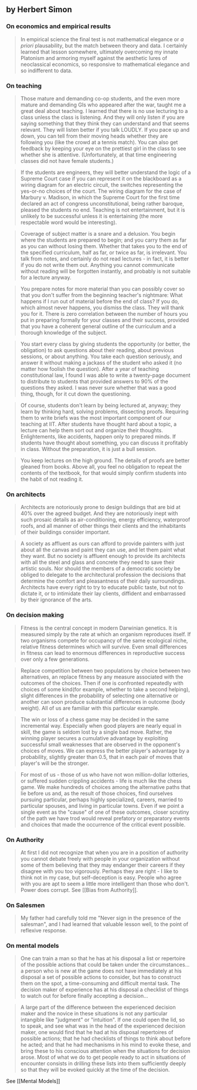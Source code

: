 ## by Herbert Simon

### On economics and empirical results

> In empirical science the final test is not mathematical elegance or *a priori* plausability, but the match between theory and data. I certainly learned that lesson somewhere, ultimately overcoming my innate Platonism and armoring myself against the aesthetic lures of neoclassical economics, so responsive to mathematical elegance and so indifferent to data.


### On teaching

> Those mature and demanding co-op students, and the even more mature and demanding GIs who appeared after the war, taught me a great deal about teaching. I learned that there is no use lecturing to a class unless the class is listening. And they will only listen if you are saying something that they think they can understand and that seems relevant. They will listen better if you talk LOUDLY. If you pace up and down, you can tell from their moving heads whether they are following you (like the crowd at a tennis match). You can also get feedback by keeping your eye on the prettiest girl in the class to see whether she is attentive. (Unfortunately, at that time engineering classes did not have female students.)

> If the students are engineers, they will better understand the logic of a Supreme Court case if you can represent it on the blackboard as a wiring diagram for an electric circuit, the switches representing the yes-or-no choices of the court. The wiring diagram for the case of Marbury v. Madison, in which the Supreme Court for the first time declared an act of congress unconstitutional, being rather baroque, pleased the students no end. Teaching is not entertainment, but it is unlikely to be successful unless it is entertaining (the more respectable word would be interesting).

> Coverage of subject matter is a snare and a delusion. You begin where the students are prepared to begin; and you carry them as far as you can without losing them. Whether that takes you to the end of the specified curriculum, half as far, or twice as far, is irrelevant. You talk from notes, and certainly do not read lectures - in fact, it is better if you do not write them out. Anything you cannot communicate without reading will be forgotten instantly, and probably is not suitable for a lecture anyway.

> You prepare notes for more material than you can possibly cover so that you don't suffer from the beginning teacher's nightmare: What happens if I run out of material before the end of class? If you do, which almost never happens, you dismiss the class. They will thank you for it. There is zero correlation between the number of hours you put in preparing formally for your classes and their success, provided that you have a coherent general outline of the curriculum and a thorough knowledge of the subject.

> You start every class by giving students the opportunity (or better, the obligation) to ask questions about their reading, about previous sessions, or about anything. You take each question seriously, and answer it without making a jackass of the student who asked it (no matter how foolish the question). After a year of teaching constitutional law, I found I was able to write a twenty-page document to distribute to students that provided answers to 90% of the questions they asked. I was never sure whether that was a good thing, though, for it cut down the questioning.

>Of course, students don't learn by being lectured at, anyway; they learn by thinking hard, solving problems, dissecting proofs. Requiring them to write briefs was the most important component of our teaching at IIT. After students have thought hard about a topic, a lecture can help them sort out and organize their thoughts. Enlightements, like accidents, happen only to prepared minds. If students have thought about something, you can discuss it profitably in class. Without the preparation, it is just a bull session.

> You keep lectures on the high ground. The details of proofs are better gleaned from books. Above all, you feel no obligation to repeat the contents of the textbook, for that would simply confirm students into the habit of not reading it.

### On architects
> Architects are notoriously prone to design buildings that are bid at 40% over the agreed budget. And they are notoriously inept with such prosaic details as air-conditioning, energy efficiency, waterproof roofs, and all manner of other things their clients and the inhabitants of their buildings consider important. 


> A society as affluent as ours can afford to provide painters with just about all the canvas and paint they can use, and let them paint what they want. But no society is affluent enough to provide its architects with all the steel and glass and concrete they need to save their artistic souls. Nor should the members of a democratic society be obliged to delegate to the architectural profession the decisions that determine the comfort and pleasantness of their daily surroundings. Architects have every right to try to educate public taste, but not to dictate it, or to intimidate their lay clients, diffident and embarrassed by their ignorance of the arts.


### On decision making
> Fitness is the central concept in modern Darwinian genetics. It is measured simply by the rate at which an organism reproduces itself. If two organisms compete for occupancy of the same ecological niche, relative fitness determines which will survive. Even small differences in fitness can lead to enormous differences in reproductive success over only a few generations. 


> Replace competition between two populations by choice between two alternatives, an replace fitness by any measure associated with the outcomes of the choices. Then if one is confronted repeatedly with choices of some kind(for example, whether to take a second helping), slight differences in the probability of selecting one alternative or another can soon produce substantial differences in outcome (body weight). All of us are familiar with this particular example.

> The win or loss of a chess game may be decided in the same incremental way. Especially when good players are nearly equal in skill, the game is seldom lost by a single bad move.  Rather,  the winning player secures a cumulative advantage by exploiting successful small weaknesses that are observed  in the opponent's choices of moves. We can express the better player's advantage by a probability, slightly greater than 0.5, that in each pair of moves that player's will be the stronger.

> For most of us - those of us who have not won million-dollar lotteries, or suffered sudden crippling accidents - life is much like the chess game. We make hundreds of choices among the alternative paths that lie before us and, as the result of those choices, find ourselves pursuing particular, perhaps highly specialized, careers, married to particular spouses, and living in particular towns. Even if we point a single event as the "cause" of one of these outcomes, closer scrutiny of the path we have trod would reveal prefatory or preparatory events and choices that made the occurrence of the critical event possible.


### On Authority

> At first I did not recognize that when you are in a position of authority you cannot debate freely with people in your organization without some of them believing that they may endanger their careers if they disagree with you too vigorously. Perhaps they are right - I like to think not in my case, but self-deception is easy. People who agree with you are apt to seem a little more intelligent than those who don't. Power does corrupt. See [[Bias from Authority]].

### On Salesmen

> My father had carefully told me "Never sign in the presence of the salesman", and I had learned that valuable lesson well, to the point of reflexive response.

### On mental models

>One can train a man so that he has at his disposal a list or repertoire of the possible actions that could be taken under the circumstances... a person who is new at the game does not have immediately at his disposal a set of possible actions to consider, but has to construct them on the spot, a time-consuming and difficult mental task. The decision maker of experience has at his disposal a checklist of things to watch out for before finally accepting a decision...

> A large part of the difference between the experienced decision maker and the novice in these situations is not any particular intangible like "judgment" or "intuition". If one could open the lid, so to speak, and see what was in the head of the experienced decision maker, one would find that he had at his disposal repertoires of possible actions; that he had checklists of things to think about before he acted; and that he had mechanisms in his mind to evoke these, and bring these to his conscious attention when the situations for decision arose. Most of what we do to get people ready to act in situations of encounter consists in drilling these lists into them sufficiently deeply so that they will be evoked quickly at the time of the decision.

See [[Mental Models]]



